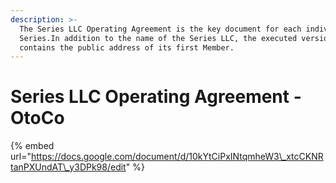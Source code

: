 ```yaml
---
description: >-
  The Series LLC Operating Agreement is the key document for each individual
  Series.In addition to the name of the Series LLC, the executed version
  contains the public address of its first Member.
---
```


# Series LLC Operating Agreement - OtoCo

{% embed url="https://docs.google.com/document/d/10kYtCiPxINtqmheW3\_xtcCKNRtanPXUndAT\_y3DPk98/edit" %}



